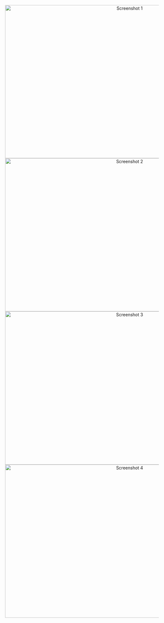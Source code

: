 <div align="center">
    <img src="https://github.com/Sowmika-Arul/ECONO_MACHINES_018/assets/171491614/99ce88df-85bf-487a-a721-45f70a9cbc1b" alt="Screenshot 1" width="800" height="500">
</div>

<div align="center">
    <img src="https://github.com/Sowmika-Arul/ECONO_MACHINES_018/assets/171491614/41533d08-7768-47b2-b64f-8b6ea7f91fdd" alt="Screenshot 2" width="800" height="500">
</div>

<div align="center">
    <img src="https://github.com/Sowmika-Arul/ECONO_MACHINES_018/assets/171491614/b009fe5b-c70b-4baa-9e6f-0029bcc19a29" alt="Screenshot 3" width="800" height="500">
</div>

<div align="center">
    <img src="https://github.com/Sowmika-Arul/ECONO_MACHINES_018/assets/171491614/cc9c1f0b-f362-4b00-8b1f-2aaa4cb82983" alt="Screenshot 4" width="800" height="500">
</div>


